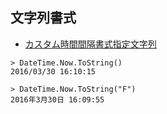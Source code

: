 ## 文字列書式

- [カスタム時間間隔書式指定文字列](https://msdn.microsoft.com/ja-jp/library/ee372287(v=vs.110).aspx)

~~~
> DateTime.Now.ToString()
2016/03/30 16:10:15

> DateTime.Now.ToString("F")
2016年3月30日 16:09:55
~~~
